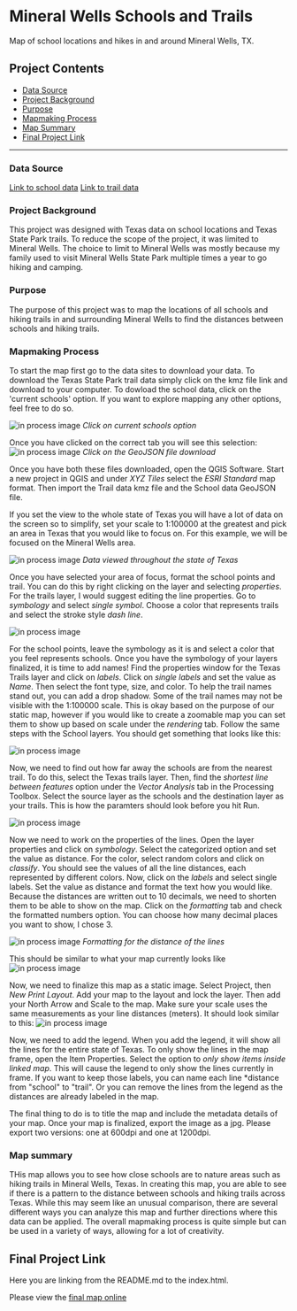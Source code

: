 # Mineral Wells Schools and Trails
Map of school locations and hikes in and around Mineral Wells, TX.

## Project Contents

- [Data Source](#data-source)
- [Project Background](#project-background)
- [Purpose](#purpose)
- [Mapmaking Process](#mapmaking-process)
- [Map Summary](#map-summary)
- [Final Project Link](#final-project-link)


***

### Data Source

[Link to school data](https://schoolsdata2-tea-texas.opendata.arcgis.com)
[Link to trail data](https://tpwd.texas.gov/state-parks/park-information/maps/use-the-trails-maps-anytime-anywhere)


### Project Background

<p>This project was designed with Texas data on school locations and Texas State Park trails. To reduce the scope of the project, it was limited to Mineral Wells. The choice to limit to Mineral Wells was mostly because my family used to visit Mineral Wells State Park multiple times a year to go hiking and camping.

### Purpose

<p>The purpose of this project was to map the locations of all schools and hiking trails in and surrounding Mineral Wells to find the distances between schools and hiking trails. 

### Mapmaking Process

To start the map first go to the data sites to download your data. 
To download the Texas State Park trail data simply click on the kmz file link and download to your computer.
To dowload the school data, click on the 'current schools' option. If you want to explore mapping any other options, feel free to do so.

 ![in process image](School-data-1.png)
 *Click on current schools option*

Once you have clicked on the correct tab you will see this selection:
![in process image](School-data-2.png)
*Click on the GeoJSON file download*

Once you have both these files downloaded, open the QGIS Software. 
Start a new project in QGIS and under *XYZ Tiles* select the *ESRI Standard* map format. Then import the Trail data kmz file and the School data GeoJSON file.

If you set the view to the whole state of Texas you will have a lot of data on the screen so to simplify, set your scale to 1:100000 at the greatest and pick an area in Texas that you would like to focus on. For this example, we will be focused on the Mineral Wells area.

![in process image](map-progress-1.png)
*Data viewed throughout the state of Texas*

Once you have selected your area of focus, format the school points and trail. You can do this by right clicking on the layer and selecting *properties*. 
For the trails layer, I would suggest editing the line properties. Go to *symbology* and select *single symbol*. Choose a color that represents trails and select the stroke style *dash line*.

![in process image](map-progress-2.png)

For the school points, leave the symbology as it is and select a color that you feel represents schools.
Once you have the symbology of your layers finalized, it is time to add names!
Find the properties window for the Texas Trails layer and click on *labels*. Click on *single labels* and set the value as *Name*. Then select the font type, size, and color. To help the trail names stand out, you can add a drop shadow. 
Some of the trail names may not be visible with the 1:100000 scale. This is okay based on the purpose of our static map, however if you would like to create a zoomable map you can set them to show up based on scale under the *rendering* tab.
Follow the same steps with the School layers. You should get something that looks like this:

![in process image](map-progress-3.png)

Now, we need to find out how far away the schools are from the nearest trail. 
To do this, select the Texas trails layer. Then, find the *shortest line between features* option under the *Vector Analysis* tab in the Processing Toolbox. 
Select the source layer as the schools and the destination layer as your trails. This is how the paramters should look before you hit Run.

![in process image](map-progress-4.png)

Now we need to work on the properties of the lines. Open the layer properties and click on *symbology*. Select the categorized option and set the value as distance. For the color, select random colors and click on *classify*. You should see the values of all the line distances, each represented by different colors.
Now, click on the *labels* and select single labels. Set the value as distance and format the text how you would like. Because the distances are written out to 10 decimals, we need to shorten them to be able to show on the map. Click on the *formatting* tab and check the formatted numbers option. You can choose how many decimal places you want to show, I chose 3.

![in process image](map-progress-5.png)
*Formatting for the distance of the lines*

This should be similar to what your map currently looks like
![in process image](map-progress-6.png)

Now, we need to finalize this map as a static image. 
Select Project, then *New Print Layout*.
Add your map to the layout and lock the layer. Then add your North Arrow and Scale to the map. Make sure your scale uses the same measurements as your line distances (meters). It should look similar to this:
![in process image](map-progress-7.png)

Now, we need to add the legend. When you add the legend, it will show all the lines for the entire state of Texas. To only show the lines in the map frame, open the Item Properties. Select the option to *only show items inside linked map*. This will cause the legend to only show the lines currently in frame. If you want to keep those labels, you can name each line *distance from "school" to "trail". Or you can remove the lines from the legend as the distances are already labeled in the map. 

The final thing to do is to title the map and include the metadata details of your map.
Once your map is finalized, export the image as a jpg. Please export two versions: one at 600dpi and one at 1200dpi.


### Map summary

THis map allows you to see how close schools are to nature areas such as hiking trails in Mineral Wells, Texas. In creating this map, you are able to see if there is a pattern to the distance between schools and hiking trails across Texas. While this may seem like an unusual comparison, there are several different ways you can analyze this map and further directions where this data can be applied. 
The overall mapmaking process is quite simple but can be used in a variety of ways, allowing for a lot of creativity.

## Final Project Link

Here you are linking from the README.md to the index.html.

Please view the [final map online](http://127.0.0.1:5500/index.html)
